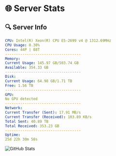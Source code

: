 # 🌐 Server Stats
## 🔍 Server Info
```yaml
CPU: Intel(R) Xeon(R) CPU E5-2699 v4 @ 1312.69MHz
CPU Usage: 0.30%
Cores: 44P | 88T
-----------------------------------
Memory:
Current Usage: 145.97 GB/503.74 GB
Available: 354.33 GB
-----------------------------------
Disk:
Current Usage: 64.98 GB/1.71 TB
Free: 1.56 TB
-----------------------------------
GPU:
No GPU detected
-----------------------------------
Network:
Current Transfer (Sent): 17.91 MB/s
Current Transfer (Received): 103.89 KB/s
Total Sent: 40.89 TB
Total Received: 353.23 GB
-----------------------------------
Uptime:
25d 22h 30m 58s
```
![GitHub Stats](https://img.shields.io/badge/Updated-2025-04-02_19:53:47-blue)